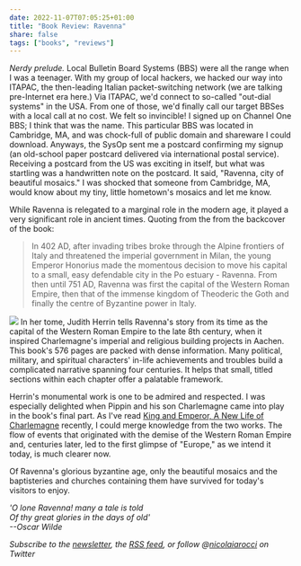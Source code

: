```yaml
---
date: 2022-11-07T07:05:25+01:00
title: "Book Review: Ravenna"
share: false
tags: ["books", "reviews"]
---
```

*Nerdy prelude.* Local Bulletin Board Systems (BBS) were all the
range when I was a teenager. With my group of local hackers, we hacked our way
into ITAPAC, the then-leading Italian packet-switching network (we are talking
pre-Internet era here.) Via ITAPAC, we'd connect to so-called "out-dial
systems" in the USA. From one of those, we'd finally call our target BBSes with
a local call at no cost. We felt so invincible! I signed up on Channel One BBS;
I think that was the name. This particular BBS was located in Cambridge, MA,
and was chock-full of public domain and shareware I could download. Anyways,
the SysOp sent me a postcard confirming my signup (an old-school paper postcard
delivered via international postal service). Receiving a postcard from the US
was exciting in itself, but what was startling was a handwritten note on the
postcard. It said, "Ravenna, city of beautiful mosaics." I was shocked that
someone from Cambridge, MA, would know about my tiny, little hometown's mosaics
and let me know. 

While Ravenna is relegated to a marginal role in the modern age, it played
a very significant role in ancient times. Quoting from the from the
backcover of the book:

> In 402 AD, after invading tribes broke through the Alpine frontiers of Italy
> and threatened the imperial government in Milan, the young Emperor Honorius
> made the momentous decision to move his capital to a small, easy defendable
> city in the Po estuary - Ravenna. From then until 751 AD, Ravenna was first
> the capital of the Western Roman Empire, then that of the immense kingdom of
> Theoderic the Goth and finally the centre of Byzantine power in Italy.

![](/images/book-cover-ravenna.jpg#right)
In her tome, Judith Herrin tells Ravenna's story from its time as the capital
of the Western Roman Empire to the late 8th century, when it inspired
Charlemagne's imperial and religious building projects in Aachen. This book's
576 pages are packed with dense information. Many political, military, and
spiritual characters' in-life achievements and troubles build a complicated
narrative spanning four centuries. It helps that small, titled sections within
each chapter offer a palatable framework. 

Herrin's monumental work is one to be admired and respected. I was especially
delighted when Pippin and his son Charlemagne came into play in the book's
final part. As I've read [King and Emperor, A New Life of Charlemagne][1]
recently, I could merge knowledge from the two works. The flow of events that
originated with the demise of the Western Roman Empire and, centuries later,
led to the first glimpse of "Europe," as we intend it today, is much clearer
now.

Of Ravenna's glorious byzantine age, only the beautiful mosaics and the
baptisteries and churches containing them have survived for today's visitors to
enjoy.

*'O lone Ravenna! many a tale is told <br/>
Of thy great glories in the days of old' <br/>
--Oscar Wilde*


*Subscribe to the [newsletter][nl], the [RSS feed][rss], or follow @[nicolaiarocci][tw] on Twitter*

 [1]: /book-review-king-and-emperor-a-new-life-of-charlemagne/
 [rss]: https://nicolaiarocci.com/index.xml
 [tw]: http://twitter.com/nicolaiarocci
 [nl]: https://nicolaiarocci.substack.com
